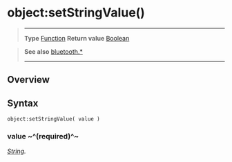 # object:setStringValue()

> --------------------- ------------------------------------------------------------------------------------------
> __Type__              [Function](https://docs.coronalabs.com/api/type/Function.html)
> __Return value__      [Boolean](https://docs.coronalabs.com/api/type/Boolean.html)


> __See also__          [bluetooth.*](/plugin/bluetooth/)
> --------------------- ------------------------------------------------------------------------------------------

## Overview

## Syntax

	object:setStringValue( value )

### value ~^(required)^~
_[String](https://docs.coronalabs.com/api/type/String.html)._